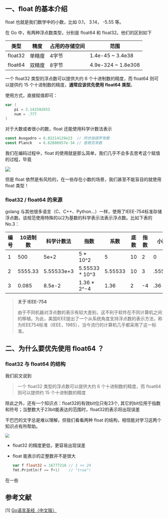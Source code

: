 ## 一、float 的基本介绍

float 也就是我们数学中的小数，比如 0.1， 3.14， -5.55 等。

在 Go 中，有两种浮点数类型，分别是 float64 和 float32。他们的区别如下

| 类型    | 精度   | 占用的存储空间 | 范围               |
| ------- | ------ | -------------- | ------------------ |
| float32 | 单精度 | 4字节          | 1.4e-45 ~ 3.4e38   |
| float64 | 双精度 | 8字节          | 4.9e-324 ~ 1.8e308 |

一个 float32 类型的浮点数可以提供大约 6 个十进制数的精度，而 float64 则可以提供约 15 个十进制数的精度，**通常应该优先使用 float64 类型**。

使用方式，直接赋值即可：

```go
var (
	pi = 3.141592653
    num = .777
)
```

对于大数或者很小的数，float 还能使用科学计数法表示

```go
const Avogadro = 6.02214129e23  // 阿伏伽德罗常数
const Planck   = 6.62606957e-34 // 普朗克常数
```

我们在编码过程中，float 的使用就是那么简单，我们几乎不会多去思考这个赋值的过程，毕竟

![](https://pic.imgdb.cn/item/638c61ed16f2c2beb191922e.jpg)

但是 float 依然是有风险的，在一些存在小数的场景，我们甚至不能盲目的就使用 float 类型！

### float32 / float64 的来源

golang 与其他很多语言（C、C++、Python…）一样，使用了IEEE-754标准存储浮点数。该规范使用特殊的以2为基数的科学表示法表示浮点数。比如下表的No.3：

| 编号 | 10进制数 | 科学计数法 | 指数           | 系数    | 底数 | 指数 | 小数   |
| ---- | -------- | ---------- | -------------- | ------- | ---- | ---- | ------ |
| 1    | 500      | 5e+2       | 5 * 10^2       | 5       | 10   | 2    | 0      |
| 2    | 5555.33  | 5.55533e+3 | 5.55533 * 10^3 | 5.55533 | 10   | 3    | .55533 |
| 3    | 0.085    | 8.5e-2     | 1.36 * 2^-4    | 1.36    | 2    | -4   | .36    |

> **关于 IEEE-754**
>
> 由于不同机器对浮点数的表示有较大差别，这不利于软件在不同计算机之间的移植。为此，美国IEEE提出了一个从系统角度支持浮点数的表示方法，称为IEEE754标准（IEEE，1985），当今流行的计算机几乎都采用了这一标准。

## 二、为什么要优先使用 float64 ？

### float32 与 float64 的结构

我们前文说到

> 一个 float32 类型的浮点数可以提供大约 6 个十进制数的精度，而 float64 则可以提供约 15 个十进制数的精度

除此之外，还有一个知识点：float32的有效bit位只有23个, 其它的bit位用于指数和符号；当整数大于23bit能表达的范围时，float32的表示将出现误差

干巴巴的文字总是难以理解，但我们看看两种 float 的结构，相信能对学习这两个知识点有所帮助。

<img src="https://pic.imgdb.cn/item/638e1203b1fccdcd36f705c3.png" style="zoom: 80%;" />





- float32 的精度更低，更容易出现误差

- float 能表示的正整数并不是很大

  ```go
  var f float32 = 16777216 // 1 << 24
  fmt.Println(f == f+1)    // "true"!
  ```

在一些



## 参考文献

[1] [Go语言圣经（中文版）](http://books.studygolang.com/gopl-zh/)